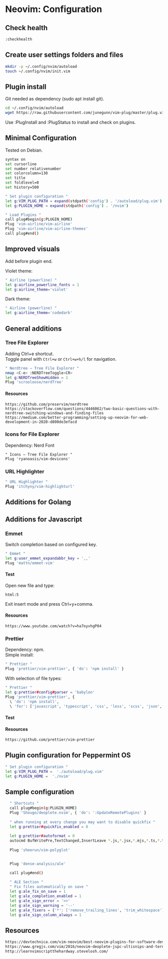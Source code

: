 # Neovim: Configuration

## Check health
```bash
:checkhealth
```

## Create user settings folders and files
```bash
mkdir -p ~/.config/nvim/autoload
touch ~/.config/nvim/init.vim
```

## Plugin install
Git needed as dependency (sudo apt install git).

```bash
cd ~/.config/nvim/autoload
wget https://raw.githubusercontent.com/junegunn/vim-plug/master/plug.vim
```
Use :PlugInstall and :PlugStatus to install and check on plugins. 

## Minimal Configuration
Tested on Debian.

```bash
syntax on
set cursorline
set number relativenumber
set colorcolumn=130  
set title
set foldlevel=0
set history=500

" Set plugin configuration "
let g:VIM_PLUG_PATH = expand(stdpath('config') . '/autoload/plug.vim')
let g:PLUGIN_HOME = expand(stdpath('config') . '/nvim')

" Load Plugins "    
call plug#begin(g:PLUGIN_HOME)
Plug 'vim-airline/vim-airline'
Plug 'vim-airline/vim-airline-themes'
call plug#end()
```

## Improved visuals
Add before plugin end.

Violet theme:
```bash
" Airline (powerline) "
let g:airline_powerline_fonts = 1
let g:airline_theme='violet'
```

Dark theme:
```bash
" Airline (powerline) "
let g:airline_theme='codedark'
```

## General additions
### Tree File Explorer
Adding Ctrl+e shortcut.<br/>
Toggle panel with `Ctrl+w` or `Ctrl+w+h/l` for navigation.

```bash
" Nerdtree – Tree File Explorer "
nmap <C-e> :NERDTreeToggle<CR>
let g:NERDTreeShowHidden = 1
Plug 'scrooloose/nerdTree'
```
#### Resources
```
https://github.com/preservim/nerdtree
https://stackoverflow.com/questions/4446062/two-basic-questions-with-nerdtree-switching-windows-and-finding-files
https://medium.com/better-programming/setting-up-neovim-for-web-development-in-2020-d800de3efacd
```

### Icons for File Explorer
Dependency: Nerd Font
```
" Icons – Tree File Explorer "
Plug 'ryanoasis/vim-devicons'
```

### URL Highlighter
```bash
" URL Highlighter "
Plug 'itchyny/vim-highlighturl'
```

## Additions for Golang


## Additions for Javascript
### Emmet
Switch completion based on configured key.
```bash
" Emmet "
let g:user_emmet_expandabbr_key = ',,'
Plug 'mattn/emmet-vim'
```

#### Test
Open new file and type:
```
html:5
```
Exit insert mode and press Ctrl+y+comma.

#### Resources
```
https://www.youtube.com/watch?v=ha7oyvhgP04
```

### Prettier
Dependency: npm.<br/>
Simple install:
```bash
" Prettier "
Plug 'prettier/vim-prettier', { 'do': 'npm install' }
```

With selection of file types:
```bash
" Prettier "
let g:prettier#config#parser = 'babylon'
Plug 'prettier/vim-prettier', {
  \ 'do': 'npm install',
  \ 'for': ['javascript', 'typescript', 'css', 'less', 'scss', 'json', 'graphql', 'markdown', 'vue', 'yaml', 'html'] }
```

#### Test


#### Resources
```html
https://github.com/prettier/vim-prettier
```


## Plugin configuration for Peppermint OS
```bash
" Set plugin configuration "
let g:VIM_PLUG_PATH =  './autoload/plug.vim'  
let g:PLUGIN_HOME =  './nvim' 
```

## Sample configuration
```bash
  " Shortcuts "
  call plug#begin(g:PLUGIN_HOME)
  Plug 'Shougo/deoplete.nvim', { 'do': ':UpdateRemotePlugins' }
  
  " when running at every change you may want to disable quickfix "
  let g:prettier#quickfix_enabled = 0
  
  let g:prettier#autoformat = 0
  autocmd BufWritePre,TextChanged,InsertLeave *.js,*.jsx,*.mjs,*.ts,*.tsx,*.css,*.less,*.scss,*.json,*.graphql,*.md,*.vue,*.yaml,*.html PrettierAsync
  
  Plug 'sheerun/vim-polyglot'
  

  Plug 'dense-analysis/ale'

  call plug#end()
  
  " ALE Section "
  " Fix files automatically on save "
  let g:ale_fix_on_save = 1
  let g:ale_completion_enabled = 1
  let g:ale_sign_error = '>>'
  let g:ale_sign_warning = '--'
  let g:ale_fixers = {'*': ['remove_trailing_lines', 'trim_whitespace'], 'javascript': ['eslint'], }
  let g:ale_sign_column_always = 1
```
## Resources
```bash
https://devtechnica.com/vim-neovim/best-neovim-plugins-for-software-development-in-2019
https://www.gregjs.com/vim/2016/neovim-deoplete-jspc-ultisnips-and-tern-a-config-for-kickass-autocompletion/
http://learnvimscriptthehardway.stevelosh.com/
```
